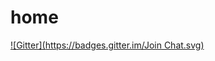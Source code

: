 # home
[![Gitter](https://badges.gitter.im/Join Chat.svg)](https://gitter.im/rubyforce/home?utm_source=badge&utm_medium=badge&utm_campaign=pr-badge&utm_content=badge)